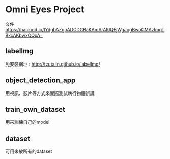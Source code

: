 # Omni Eyes Project

文件 https://hackmd.io/IYdgbAZgnADCDGBaKAmArAI0QFjWgJogBwoCMAzImqTBkcAKbwxQQxA=

## labelImg

免安裝網址 : http://tzutalin.github.io/labelImg/

## object_detection_app

用視訊、影片等方式來實際測試執行物體辨識

## train_own_dataset

用來訓練自己的model

## dataset

可用來放所有的dataset



